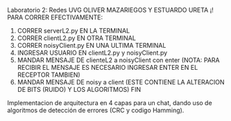 Laboratorio 2: Redes UVG
OLIVER MAZARIEGOS Y ESTUARDO URETA
¡!
PARA CORRER EFECTIVAMENTE:
1. CORRER serverL2.py EN LA TERMINAL
2. CORRER clientL2.py EN OTRA TERMINAL
3. CORRER noisyClient.py EN UNA ULTIMA TERMINAL
4. INGRESAR USUARIO EN clientL2.py y noisyClient.py
5. MANDAR MENSAJE DE clienteL2 a noisyClient con enter
(NOTA: PARA RECIBIR EL MENSAJE ES NECESARIO INGRESAR ENTER EN EL RECEPTOR TAMBIEN)
6. MANDAR MENSAJE DE noisy a client
(ESTE CONTIENE LA ALTERACION DE BITS (RUIDO) Y LOS ALGORITMOS)
FIN

Implementacion de arquitectura en 4 capas para un chat, dando uso de algoritmos de detección de errores (CRC y codigo Hamming).
